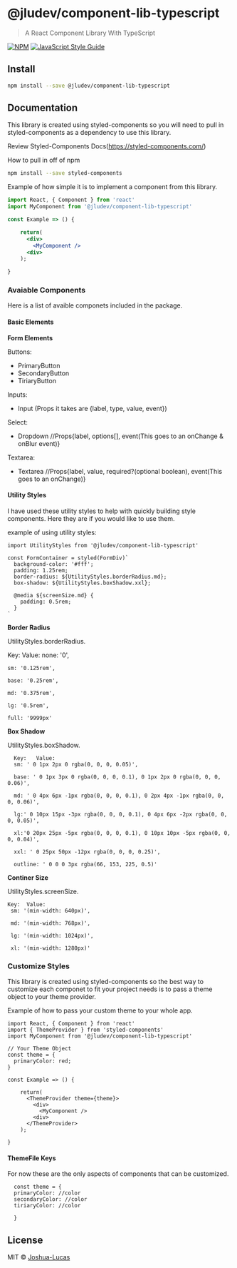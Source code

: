 # @jludev/component-lib-typescript

> A React Component Library With TypeScript

[![NPM](https://img.shields.io/npm/v/@jludev/component-lib-typescript.svg)](https://www.npmjs.com/package/@jludev/component-lib-typescript) [![JavaScript Style Guide](https://img.shields.io/badge/code_style-standard-brightgreen.svg)](https://standardjs.com)

## Install

```bash
npm install --save @jludev/component-lib-typescript
```

## Documentation

This library is created using styled-components so you will need to pull in styled-components as a dependency to use this library.

Review Styled-Components Docs(https://styled-components.com/)

How to pull in off of npm

```bash
npm install --save styled-components
```

Example of how simple it is to implement a component from this library.

```jsx
import React, { Component } from 'react'
import MyComponent from '@jludev/component-lib-typescript'

const Example => () {

    return(
      <div>
        <MyComponent />
      <div>
    );

}
```

### Avaiable Components

Here is a list of avaible componets included in the package.

#### Basic Elements

**Form Elements**

Buttons:

- PrimaryButton
- SecondaryButton
- TiriaryButton

Inputs:

- Input (Props it takes are {label, type, value, event})

Select:

- Dropdown //Props{label, options[], event(This goes to an onChange & onBlur event)}

Textarea:

- Textarea //Props{label, value, required?(optional boolean), event(This goes to an onChange)}

#### Utility Styles

I have used these utility styles to help with quickly building style components. Here they are if you would like to use them.

example of using utility styles:

```tsx
import UtilityStyles from '@jludev/component-lib-typescript'

const FormContainer = styled(FormDiv)`
  background-color: '#fff';
  padding: 1.25rem;
  border-radius: ${UtilityStyles.borderRadius.md};
  box-shadow: ${UtilityStyles.boxShadow.xxl};

  @media ${screenSize.md} {
    padding: 0.5rem;
  }
`
```

**Border Radius**

UtilityStyles.borderRadius.

Key: Value:
none: '0',

    sm: '0.125rem',

    base: '0.25rem',

    md: '0.375rem',

    lg: '0.5rem',

    full: '9999px'

**Box Shadow**

UtilityStyles.boxShadow.

      Key:   Value:
      sm: ' 0 1px 2px 0 rgba(0, 0, 0, 0.05)',

      base: ' 0 1px 3px 0 rgba(0, 0, 0, 0.1), 0 1px 2px 0 rgba(0, 0, 0, 0.06)',

      md: ' 0 4px 6px -1px rgba(0, 0, 0, 0.1), 0 2px 4px -1px rgba(0, 0, 0, 0.06)',

      lg:' 0 10px 15px -3px rgba(0, 0, 0, 0.1), 0 4px 6px -2px rgba(0, 0, 0, 0.05)',

      xl:'0 20px 25px -5px rgba(0, 0, 0, 0.1), 0 10px 10px -5px rgba(0, 0, 0, 0.04)',

      xxl: ' 0 25px 50px -12px rgba(0, 0, 0, 0.25)',

      outline: ' 0 0 0 3px rgba(66, 153, 225, 0.5)'

**Continer Size**

UtilityStyles.screenSize.

    Key:  Value:
     sm: '(min-width: 640px)',

     md: '(min-width: 768px)',

     lg: '(min-width: 1024px)',

     xl: '(min-width: 1280px)'

### Customize Styles

This library is created using styled-components so the best way to customize each componet to fit your project needs is to pass a theme object to your theme provider.

Example of how to pass your custom theme to your whole app.

```tsx
import React, { Component } from 'react'
import { ThemeProvider } from 'styled-components'
import MyComponent from '@jludev/component-lib-typescript'

// Your Theme Object
const theme = {
  primaryColor: red;
}

const Example => () {

    return(
      <ThemeProvider theme={theme}>
        <div>
          <MyComponent />
        <div>
      </ThemeProvider>
    );

}
```

#### ThemeFile Keys

For now these are the only aspects of components that can be customized.

```tsx
  const theme = {
  primaryColor: //color
  secondaryColor: //color
  tiriaryColor: //color

  }
```

## License

MIT © [Joshua-Lucas](https://github.com/Joshua-Lucas)
